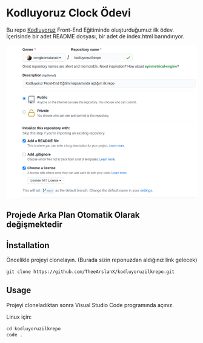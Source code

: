 # Kodluyoruz Clock Ödevi

Bu repo [Kodluyoruz](https://www.kodluyoruz.org/) Front-End Eğitiminde oluşturduğumuz ilk ödev. İçerisinde bir adet README dosyası, bir adet de index.html barındırıyor.

![github](https://raw.githubusercontent.com/Kodluyoruz/taskforce/main/git/odev1/figures/github.png) 


## Projede Arka Plan Otomatik Olarak değişmektedir


## İnstallation

Öncelikle projeyi clonelayın. (Burada sizin reponuzdan aldığınız link gelecek)

```
git clone https://github.com/TheeArslanX/kodluyoruzilkrepo.git
```



## Usage

Projeyi cloneladıktan sonra Visual Studio Code programında açınız.

Linux için:

```
cd kodluyoruzilkrepo
code .
```
